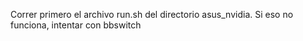 Correr primero el archivo run.sh del directorio asus_nvidia. Si eso no funciona, intentar con bbswitch
